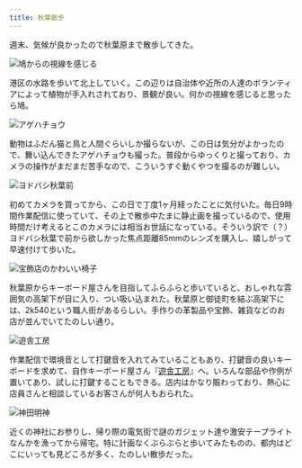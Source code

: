 ```yaml
---
title: 秋葉散歩
---
```

週末、気候が良かったので秋葉原まで散歩してきた。

![](https://lh5.googleusercontent.com/fjdeVxu2_AtLQPpdjyfQsozR0LG8dRqdlyjp2sSBMufVBcA_TVCFFu0KRLO2wVJEfYmT5e-I35DXwIYD4aZ3FZj0S1qfshLe94iP4zA4VKgNwEL7XC_GooJgaFSUrhCtvyND7mTfH0SiCp9XN3Q_B94 "鳩からの視線を感じる")

港区の水路を歩いて北上していく。この辺りは自治体や近所の人達のボランティアによって植物が手入れされており、景観が良い。何かの視線を感じると思ったら鳩。

![](https://lh6.googleusercontent.com/XvA3HjhmD5JhRCoN6yD5uWs0q1L2Kbv0INwId9QhQiYQS32cqWLc-gRJsBuq8lggZZC4t2_-JluUlPyxmRzlq7-mKTWTWhp4erd1tjYHOQZWW2j6wBkX4cGn97WZK2CbXrOFju5f0AvNzbaYQYlXQFU "アゲハチョウ")

動物はふだん猫と鳥と人間ぐらいしか撮らないが、この日は気分がよかったので、舞い込んできたアゲハチョウも撮った。普段からゆっくりと撮っており、カメラの操作がまだまだ苦手なので、こういうすぐ動くやつを撮るのが難しい。

![](https://lh6.googleusercontent.com/c-16CW50CNucOp4cU4LeArffDDhGr2GgzsJZUd8fP0C4Igp7oFByfv50fO7SH6rneQgMRH81veQMHKUdUt5fdn58J-B0F15WLtiuhaE2qO6khrKlax5RJMc1grqyjLxgFbALkgD4ZP7y13dzBkaK90Q "ヨドバシ秋葉前")

初めてカメラを買ってから、この日で丁度1ヶ月経ったことに気付いた。毎日9時間作業配信に使っていて、その上で散歩中たまに静止画を撮っているので、使用時間だけ考えるとこのカメラには相当お世話になっている。そういう訳で（？）ヨドバシ秋葉で前から欲しかった焦点距離85mmのレンズを購入し、嬉しがって早速付けて歩いた。

![](https://lh4.googleusercontent.com/gLex5Z6rH2qwOwr5C-L9txACQ-21BNuNX-XaNWVf1V_m3Ge6Z0hdPOX__DCLauGIKH0HhspZbQCzpE6mO8u7I4ci0S7KcqoqUBs18ZY7eFg-RIZn2lVX7h1R2ymiau0flY9Stug1hjeAp0AzT3Wd2js "宝飾店のかわいい椅子")

秋葉原からキーボード屋さんを目指してふらふらと歩いていると、おしゃれな雰囲気の高架下が目に入り、つい吸い込まれた。秋葉原と御徒町を結ぶ高架下には、2k540という職人街があるらしい。手作りの革製品や宝飾、雑貨などのお店が並んでいてたのしい通り。

![](https://lh6.googleusercontent.com/2729BslS229wQHJjnahJCoUnyRfRZc19FjM-e20Nk9PXr2iQAJiLRX7doJoVeV715AeI-n__y_EZ9Nh23UpUxm88qCttcbITttwVts0WHszCwqvyHWaG7Or4sATkRcg0mvo-q57Yk5Nqw51G8AsCfnU "遊舎工房")

作業配信で環境音として打鍵音を入れてみていることもあり、打鍵音の良いキーボードを求めて、自作キーボード屋さん『[遊舎工房](https://yushakobo.jp/)』へ。いろんな部品や作例が置いてあり、試しに打鍵することもできる。店内はかなり賑わっており、熱心に店員さんと相談しているお客さんが何人もおられた。

![](https://lh4.googleusercontent.com/m92d1u4KYRgvJIsgk-bk6mh_5_z86eWC2lLVJRPYLNRcjiZpkQp9Qr7am0jQ-9rBKgbeNWMOoyFihFguueq_YDDLVeIcI4F_a0XBXvqqmG6E0-dWIgX_gauJk5a2ukpFkjEjZyB244E8ewz8nX5fLB4 "神田明神")

近くの神社にお参りし、帰り際の電気街で謎のガジェット達や激安テープライトなんかを漁ってから帰宅。特に計画なくぶらぶらと歩いてみたものの、都内はどこにいっても見どころが多く、たのしい散歩だった。
